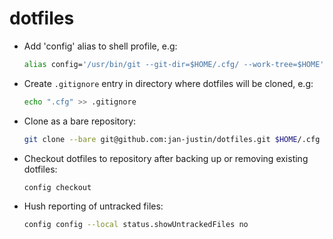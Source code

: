# dotfiles

* Add 'config' alias to shell profile, e.g:
  ```bash
  alias config='/usr/bin/git --git-dir=$HOME/.cfg/ --work-tree=$HOME'
  ```
* Create `.gitignore` entry in directory where dotfiles will be cloned, e.g:
  ```bash
  echo ".cfg" >> .gitignore
  ```
* Clone as a bare repository:
  ```bash
  git clone --bare git@github.com:jan-justin/dotfiles.git $HOME/.cfg
  ```
* Checkout dotfiles to repository after backing up or removing existing dotfiles:
  ```bash
  config checkout
  ```
* Hush reporting of untracked files:
  ```bash
  config config --local status.showUntrackedFiles no
  ```
